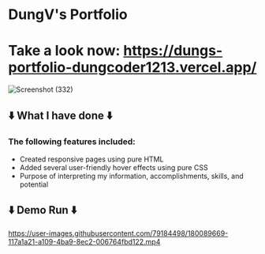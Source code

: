 # DungV's Portfolio

# Take a look now: https://dungs-portfolio-dungcoder1213.vercel.app/

![Screenshot (332)](https://user-images.githubusercontent.com/79184498/180087585-25c44bbf-4675-4a11-b4d2-1ba9f6fd4abb.png)


## ⬇️ What I have done ⬇️
### The following features included:
- Created responsive pages using pure HTML
- Added several user-friendly hover effects using pure CSS
- Purpose of interpreting my information, accomplishments, skills, and potential

## ⬇️ Demo Run ⬇️ 
https://user-images.githubusercontent.com/79184498/180089669-117a1a21-a109-4ba9-8ec2-006764fbd122.mp4
